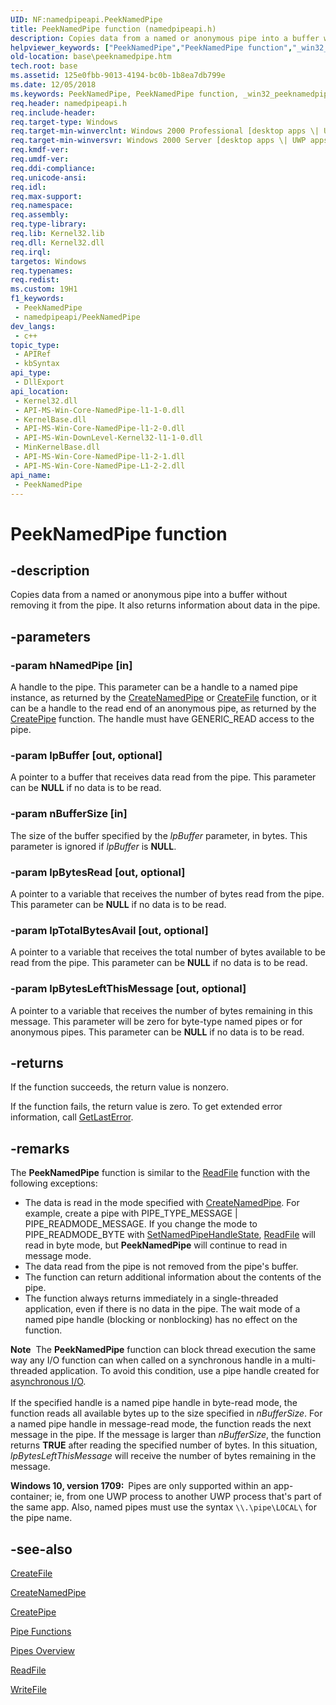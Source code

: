 ```yaml
---
UID: NF:namedpipeapi.PeekNamedPipe
title: PeekNamedPipe function (namedpipeapi.h)
description: Copies data from a named or anonymous pipe into a buffer without removing it from the pipe.
helpviewer_keywords: ["PeekNamedPipe","PeekNamedPipe function","_win32_peeknamedpipe","base.peeknamedpipe","namedpipeapi/PeekNamedPipe"]
old-location: base\peeknamedpipe.htm
tech.root: base
ms.assetid: 125e0fbb-9013-4194-bc0b-1b8ea7db799e
ms.date: 12/05/2018
ms.keywords: PeekNamedPipe, PeekNamedPipe function, _win32_peeknamedpipe, base.peeknamedpipe, namedpipeapi/PeekNamedPipe
req.header: namedpipeapi.h
req.include-header: 
req.target-type: Windows
req.target-min-winverclnt: Windows 2000 Professional [desktop apps \| UWP apps]
req.target-min-winversvr: Windows 2000 Server [desktop apps \| UWP apps]
req.kmdf-ver: 
req.umdf-ver: 
req.ddi-compliance: 
req.unicode-ansi: 
req.idl: 
req.max-support: 
req.namespace: 
req.assembly: 
req.type-library: 
req.lib: Kernel32.lib
req.dll: Kernel32.dll
req.irql: 
targetos: Windows
req.typenames: 
req.redist: 
ms.custom: 19H1
f1_keywords:
 - PeekNamedPipe
 - namedpipeapi/PeekNamedPipe
dev_langs:
 - c++
topic_type:
 - APIRef
 - kbSyntax
api_type:
 - DllExport
api_location:
 - Kernel32.dll
 - API-MS-Win-Core-NamedPipe-l1-1-0.dll
 - KernelBase.dll
 - API-MS-Win-Core-NamedPipe-l1-2-0.dll
 - API-MS-Win-DownLevel-Kernel32-l1-1-0.dll
 - MinKernelBase.dll
 - API-MS-Win-Core-NamedPipe-l1-2-1.dll
 - API-MS-Win-Core-NamedPipe-L1-2-2.dll
api_name:
 - PeekNamedPipe
---
```


# PeekNamedPipe function


## -description

Copies data from a named or anonymous pipe into a buffer without removing it from the pipe. It also returns information about data in the pipe.

## -parameters

### -param hNamedPipe [in]

A handle to the pipe. This parameter can be a handle to a named pipe instance, as returned by the 
<a href="/windows/win32/api/winbase/nf-winbase-createnamedpipea">CreateNamedPipe</a> or 
<a href="/windows/win32/api/fileapi/nf-fileapi-createfilew">CreateFile</a> function, or it can be a handle to the read end of an anonymous pipe, as returned by the 
<a href="/windows/win32/api/namedpipeapi/nf-namedpipeapi-createpipe">CreatePipe</a> function. The handle must have GENERIC_READ access to the pipe.

### -param lpBuffer [out, optional]

A pointer to a buffer that receives data read from the pipe. This parameter can be <b>NULL</b> if no data is to be read.

### -param nBufferSize [in]

The size of the buffer specified by the <i>lpBuffer</i> parameter, in bytes. This parameter is ignored if <i>lpBuffer</i> is <b>NULL</b>.

### -param lpBytesRead [out, optional]

A pointer to a variable that receives the number of bytes read from the pipe. This parameter can be <b>NULL</b> if no data is to be read.

### -param lpTotalBytesAvail [out, optional]

A pointer to a variable that receives the total number of bytes available to be read from the pipe. This parameter can be <b>NULL</b> if no data is to be read.

### -param lpBytesLeftThisMessage [out, optional]

A pointer to a variable that receives the number of bytes remaining in this message. This parameter will be zero for byte-type named pipes or for anonymous pipes. This parameter can be <b>NULL</b> if no data is to be read.

## -returns

If the function succeeds, the return value is nonzero.

If the function fails, the return value is zero. To get extended error information, call 
<a href="/windows/win32/api/errhandlingapi/nf-errhandlingapi-getlasterror">GetLastError</a>.

## -remarks

The 
<b>PeekNamedPipe</b> function is similar to the 
<a href="/windows/win32/api/fileapi/nf-fileapi-readfile">ReadFile</a> function with the following exceptions:

<ul>
<li>The data is read in the mode specified with 
<a href="/windows/win32/api/winbase/nf-winbase-createnamedpipea">CreateNamedPipe</a>. For example, create a pipe with PIPE_TYPE_MESSAGE | PIPE_READMODE_MESSAGE. If you change the mode to PIPE_READMODE_BYTE with 
<a href="/windows/win32/api/namedpipeapi/nf-namedpipeapi-setnamedpipehandlestate">SetNamedPipeHandleState</a>, <a href="/windows/win32/api/fileapi/nf-fileapi-readfile">ReadFile</a> will read in byte mode, but 
<b>PeekNamedPipe</b> will continue to read in message mode.</li>
<li>The data read from the pipe is not removed from the pipe's buffer.</li>
<li>The function can return additional information about the contents of the pipe.</li>
<li>The function always returns immediately in a single-threaded application, even if there is no data in the pipe. The wait mode of a named pipe handle (blocking or nonblocking) has no effect on the function.</li>
</ul>
<div class="alert"><b>Note</b>  The <b>PeekNamedPipe</b> function can block thread execution the same way any I/O function can when called on a synchronous handle in a multi-threaded application. To avoid this condition, use a pipe handle created for <a href="/windows/win32/FileIO/synchronous-and-asynchronous-i-o">asynchronous I/O</a>.</div>
<div> </div>
If the specified handle is a named pipe handle in byte-read mode, the function reads all available bytes up to the size specified in <i>nBufferSize</i>. For a named pipe handle in message-read mode, the function reads the next message in the pipe. If the message is larger than <i>nBufferSize</i>, the function returns <b>TRUE</b> after reading the specified number of bytes. In this situation, <i>lpBytesLeftThisMessage</i> will receive the number of bytes remaining in the message.

<b>Windows 10, version 1709:  </b>Pipes are only supported within an app-container; ie, from one UWP process to another UWP process that's part of the same app. Also, named pipes must use the syntax `\\.\pipe\LOCAL\` for the pipe name.

## -see-also

<a href="/windows/win32/api/fileapi/nf-fileapi-createfilew">CreateFile</a>



<a href="/windows/win32/api/winbase/nf-winbase-createnamedpipea">CreateNamedPipe</a>



<a href="/windows/win32/api/namedpipeapi/nf-namedpipeapi-createpipe">CreatePipe</a>



<a href="/windows/win32/ipc/pipe-functions">Pipe Functions</a>



<a href="/windows/win32/ipc/pipes">Pipes Overview</a>



<a href="/windows/win32/api/fileapi/nf-fileapi-readfile">ReadFile</a>



<a href="/windows/win32/api/fileapi/nf-fileapi-writefile">WriteFile</a>


